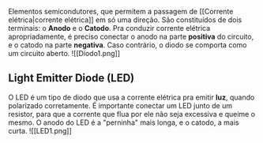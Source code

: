 Elementos semicondutores, que permitem a passagem de [[Corrente elétrica|corrente elétrica]] em só uma direção.
São constituídos de dois terminais: o **Anodo** e o **Catodo**. Pra conduzir corrente elétrica apropriadamente, é preciso conectar o anodo na parte **positiva** do circuito, e o catodo na parte **negativa**. Caso contrário, o diodo se comporta como um circuito aberto.
![[Diodo1.png]]
## Light Emitter Diode (LED)
O LED é um tipo de diodo que usa a corrente elétrica pra emitir **luz**, quando polarizado corretamente. É importante conectar um LED junto de um resistor, para que a corrente que flua por ele não seja excessiva e queime o mesmo.
O anodo do LED é a "perninha" mais longa, e o catodo, a mais curta. ![[LED1.png]]